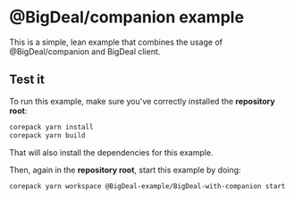 # @BigDeal/companion example

This is a simple, lean example that combines the usage of @BigDeal/companion and BigDeal client.

## Test it

To run this example, make sure you've correctly installed the **repository root**:

```bash
corepack yarn install
corepack yarn build
```

That will also install the dependencies for this example.

Then, again in the **repository root**, start this example by doing:

```bash
corepack yarn workspace @BigDeal-example/BigDeal-with-companion start
```
